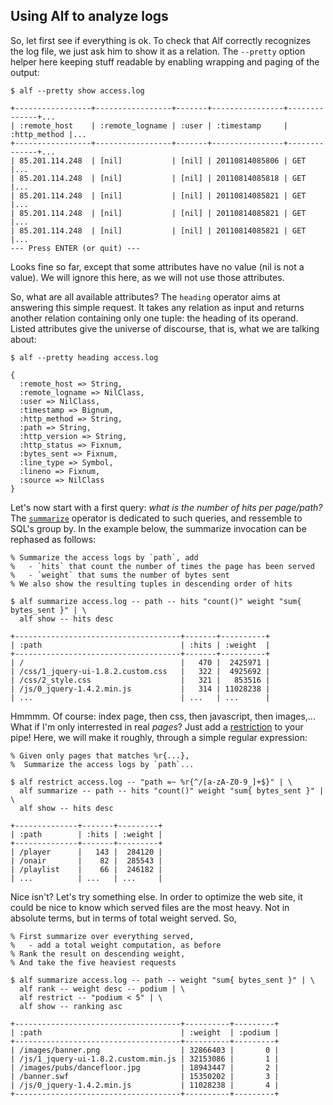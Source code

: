 ## Using Alf to analyze logs

So, let first see if everything is ok. To check that Alf correctly recognizes the log file, we just ask him to show it as a relation. The `--pretty` option helper here keeping stuff readable by enabling wrapping and paging of the output:

<pre><code class="bash">$ alf --pretty show access.log

+-----------------+-----------------+-------+----------------+--------------+...
| :remote_host    | :remote_logname | :user | :timestamp     | :http_method |...
+-----------------+-----------------+-------+----------------+--------------+...
| 85.201.114.248  | [nil]           | [nil] | 20110814085806 | GET          |...
| 85.201.114.248  | [nil]           | [nil] | 20110814085818 | GET          |...
| 85.201.114.248  | [nil]           | [nil] | 20110814085821 | GET          |...
| 85.201.114.248  | [nil]           | [nil] | 20110814085821 | GET          |...
| 85.201.114.248  | [nil]           | [nil] | 20110814085821 | GET          |...
--- Press ENTER (or quit) ---
</code></pre>

Looks fine so far, except that some attributes have no value (nil is not a value). We will ignore this here, as we will not use those attributes. 

So, what are all available attributes? The `heading` operator aims at answering this simple request. It takes any relation as input and returns another relation containing only one tuple: the heading of its operand. Listed attributes give the universe of discourse, that is, what we are talking about:

<pre><code class="bash">$ alf --pretty heading access.log

{
  :remote_host => String,
  :remote_logname => NilClass,
  :user => NilClass,
  :timestamp => Bignum,
  :http_method => String,
  :path => String,
  :http_version => String,
  :http_status => Fixnum,
  :bytes_sent => Fixnum,
  :line_type => Symbol,
  :lineno => Fixnum,
  :source => NilClass
}
</code></pre>

Let's now start with a first query: *what is the number of hits per page/path?* The [`summarize`](shell/summarize.html) operator is dedicated to such queries, and ressemble to SQL's group by. In the example below, the summarize invocation can be rephased as follows:

<pre><code class="bash">% Summarize the access logs by `path`, add
%   - `hits` that count the number of times the page has been served
%   - `weight` that sums the number of bytes sent 
% We also show the resulting tuples in descending order of hits 

$ alf summarize access.log -- path -- hits "count()" weight "sum{ bytes_sent }" | \
  alf show -- hits desc

+-------------------------------------+-------+----------+
| :path                               | :hits | :weight  |
+-------------------------------------+-------+----------+
| /                                   |   470 |  2425971 |
| /css/1_jquery-ui-1.8.2.custom.css   |   322 |  4925692 |
| /css/2_style.css                    |   321 |   853516 |
| /js/0_jquery-1.4.2.min.js           |   314 | 11028238 |
| ...                                 | ...   | ...      |
</code></pre>

Hmmmm. Of course: index page, then css, then javascript, then images,... What if I'm only interrested in real *pages*? Just add a [restriction](shell/restrict.html) to your pipe! Here, we will make it roughly, through a simple regular expression:

<pre><code class="bash">% Given only pages that matches %r{...},
%  Summarize the access logs by `path`...

$ alf restrict access.log -- "path =~ %r{^/[a-zA-Z0-9_]+$}" | \
  alf summarize -- path -- hits "count()" weight "sum{ bytes_sent }" | \
  alf show -- hits desc

+--------------+-------+---------+
| :path        | :hits | :weight |
+--------------+-------+---------+
| /player      |   143 |  284120 |
| /onair       |    82 |  285543 |
| /playlist    |    66 |  246182 |
| ...          | ...   | ...     |
</code></pre>

Nice isn't? Let's try something else. In order to optimize the web site, it could be nice to know which served files are the most heavy. Not in absolute terms, but in terms of total weight served. So,

<pre><code class="bash">% First summarize over everything served,
%   - add a total weight computation, as before
% Rank the result on descending weight,
% And take the five heaviest requests

$ alf summarize access.log -- path -- weight "sum{ bytes_sent }" | \
  alf rank -- weight desc -- podium | \
  alf restrict -- "podium < 5" | \
  alf show -- ranking asc

+-------------------------------------+----------+---------+
| :path                               | :weight  | :podium |
+-------------------------------------+----------+---------+
| /images/banner.png                  | 32866403 |       0 |
| /js/1_jquery-ui-1.8.2.custom.min.js | 32153086 |       1 |
| /images/pubs/dancefloor.jpg         | 18943447 |       2 |
| /banner.swf                         | 15350202 |       3 |
| /js/0_jquery-1.4.2.min.js           | 11028238 |       4 |
+-------------------------------------+----------+---------+
</code></pre>

